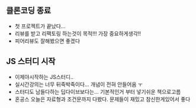 ## 클론코딩 종료
- 첫 프로젝트가 끝났다... 
- 리뷰를 받고 리팩토링 하는것이 목적!!! 가장 중요하게생각!!
- 피어리뷰도 잘해봤으면 좋겠다

## JS 스터디 시작
- 이제야시작하는 JS스터디..
- 실시간강의는 너무 뒤죽박죽이다... 개념이 전혀 안들어옴 ㅜ
- 스터디도 남들다하는 딥다이브보다는... 기본적인거 부터 넣기쉬운 책으로고름
- 혼공스 오늘은 자료형과 조건문까지 다봤다. 문제들이 재밌고 참신한게있어서 좋다
